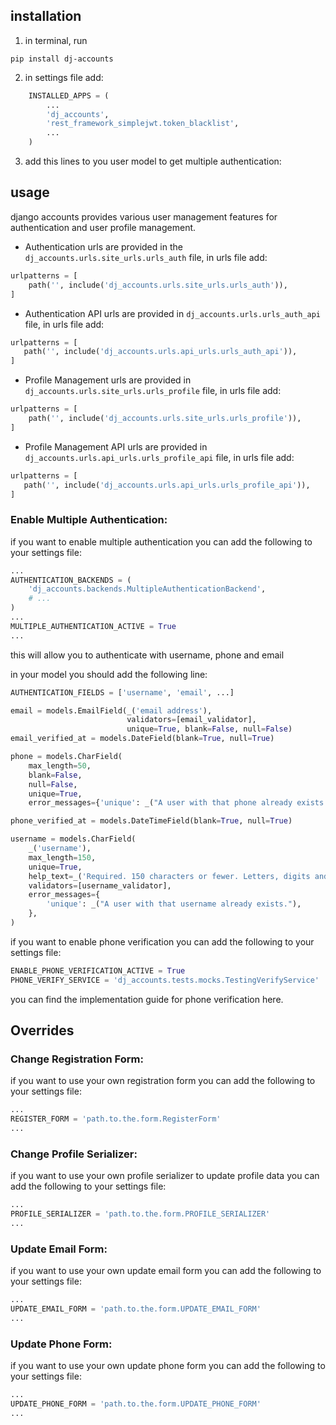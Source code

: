 ## installation

1. in terminal, run
```
pip install dj-accounts
```
2. in settings file add:

``` python 
    INSTALLED_APPS = (
        ...
        'dj_accounts',
        'rest_framework_simplejwt.token_blacklist',
        ...
    )
```
3. add this lines to you user model to get multiple authentication:


## usage

django accounts provides various user management features for authentication and user profile management.

* Authentication urls are provided in the `dj_accounts.urls.site_urls.urls_auth` file, in urls file add:
```python
urlpatterns = [
    path('', include('dj_accounts.urls.site_urls.urls_auth')),
]
```

* Authentication API urls are provided in `dj_accounts.urls.urls_auth_api` file, in urls file add:
```python
urlpatterns = [
   path('', include('dj_accounts.urls.api_urls.urls_auth_api')),
]
```

* Profile Management urls are provided in `dj_accounts.urls.site_urls.urls_profile` file, in urls file add:
```python
urlpatterns = [
    path('', include('dj_accounts.urls.site_urls.urls_profile')),
]
```

* Profile Management API urls are provided in `dj_accounts.urls.api_urls.urls_profile_api` file, in urls file add:
```python
urlpatterns = [
   path('', include('dj_accounts.urls.api_urls.urls_profile_api')),
]
```

### Enable Multiple Authentication:

if you want to enable multiple authentication you can add the following to your settings file:

```python
...
AUTHENTICATION_BACKENDS = (
    'dj_accounts.backends.MultipleAuthenticationBackend',
    # ...
)
...
MULTIPLE_AUTHENTICATION_ACTIVE = True
...
```

this will allow you to authenticate with username, phone and email 

in your model you should add the following line:
```python
AUTHENTICATION_FIELDS = ['username', 'email', ...]

email = models.EmailField(_('email address'),
                          validators=[email_validator],
                          unique=True, blank=False, null=False)
email_verified_at = models.DateField(blank=True, null=True)

phone = models.CharField(
    max_length=50,
    blank=False,
    null=False,
    unique=True,
    error_messages={'unique': _("A user with that phone already exists.")})

phone_verified_at = models.DateTimeField(blank=True, null=True)

username = models.CharField(
    _('username'),
    max_length=150,
    unique=True,
    help_text=_('Required. 150 characters or fewer. Letters, digits and @/./+/-/_ only.'),
    validators=[username_validator],
    error_messages={
        'unique': _("A user with that username already exists."),
    },
)

```


if you want to enable phone verification you can add the following to your settings file:

```python
ENABLE_PHONE_VERIFICATION_ACTIVE = True
PHONE_VERIFY_SERVICE = 'dj_accounts.tests.mocks.TestingVerifyService'
```

you can find the implementation guide for phone verification here.

## Overrides
### Change Registration Form:

if you want to use your own registration form you can add the following to your settings file:

```python
...
REGISTER_FORM = 'path.to.the.form.RegisterForm'
...
```

### Change Profile Serializer:

if you want to use your own profile serializer to update profile data you can add the following to your settings file:

```python
...
PROFILE_SERIALIZER = 'path.to.the.form.PROFILE_SERIALIZER'
...
```

### Update Email Form:

if you want to use your own update email form you can add the following to your settings file:

```python
...
UPDATE_EMAIL_FORM = 'path.to.the.form.UPDATE_EMAIL_FORM'
...
```

### Update Phone Form:

if you want to use your own update phone form you can add the following to your settings file:

```python
...
UPDATE_PHONE_FORM = 'path.to.the.form.UPDATE_PHONE_FORM'
...
```
